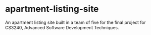# apartment-listing-site
An apartment listing site built in a team of five for the final project for CS3240, Advanced Software Development Techniques.
